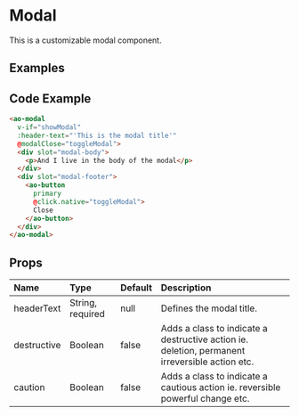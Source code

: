 # Modal

This is a customizable modal component.

## Examples

<Doc-Modal/>

## Code Example
```html
<ao-modal
  v-if="showModal"
  :header-text="'This is the modal title'"
  @modalClose="toggleModal">
  <div slot="modal-body">
    <p>And I live in the body of the modal</p>
  </div>
  <div slot="modal-footer">
    <ao-button
      primary
      @click.native="toggleModal">
      Close
    </ao-button>
  </div>
</ao-modal>
```

## Props

| Name         | Type     | Default | Description                                                           |
|:-------------|:---------|:---------|:----------------------------------------------------------------------|
| headerText | String, required | null | Defines the modal title. |
| destructive | Boolean | false | Adds a class to indicate a destructive action ie. deletion, permanent irreversible action etc. |
| caution | Boolean | false | Adds a class to indicate a cautious action ie. reversible powerful change etc. |

